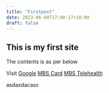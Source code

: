 ```yaml
---
title: "Firstpost"
date: 2023-06-08T17:00:17+10:00
draft: false
---
```


## This is my first site

The contents is as per below

Visit
[Google](https://google.com)
[MBS Card](https://www.ausdoc.com.au/wp-content/uploads/2023/05/MBS-card_JUN23.pdf)
[MBS Telehealth](https://www.ausdoc.com.au/wp-content/uploads/2023/06/MBS-card_JUN23.V2_COVID-19.pdf)

asdasdacasc
